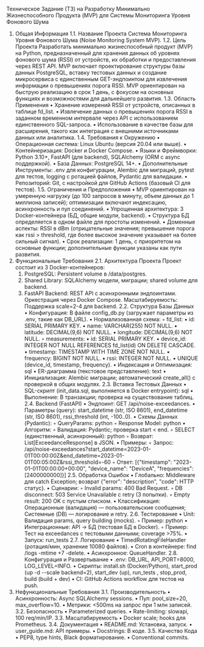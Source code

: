 Техническое Задание (ТЗ) на Разработку Минимально Жизнеспособного Продукта (MVP) для Системы Мониторинга Уровня Фонового Шума
1. Общая Информация
1.1. Название Проекта
Система Мониторинга Уровня Фонового Шума (Noise Monitoring System MVP).
1.2. Цель Проекта
Разработать минимально жизнеспособный продукт (MVP) на Python, предназначенный для хранения данных об уровнях фонового шума (RSSI) от устройств, их обработки и предоставления через REST API. MVP включает проектирование структуры базы данных PostgreSQL, вставку тестовых данных и создание микросервиса с единственным GET-эндпоинтом для извлечения информации о превышениях порога RSSI. 
MVP ориентирован на быструю реализацию в срок 1 день, с фокусом на основных функциях и возможностями для дальнейшего развития.
1.3. Область Применения
    • Хранение измерений RSSI от устройств, описанных в таблице fd_list. 
    • Извлечение данных о превышениях порога RSSI в заданном временном интервале через API с использованием единственного SQL-запроса. 
    • Использование в качестве базы для расширения, такого как интеграция с внешними источниками данных или аналитика. 
1.4. Требования к Окружению
    • Операционная система: Linux Ubuntu (версия 20.04 или выше). 
    • Контейнеризация: Docker и Docker Compose. 
    • Языки и Фреймворки: Python 3.10+, FastAPI (для backend), SQLAlchemy (ORM с async поддержкой). 
    • База Данных: PostgreSQL 14+. 
    • Дополнительные Инструменты: .env для конфигурации, Alembic для миграций, pytest для тестов, logging с ротацией файлов, Pydantic для валидации. 
    • Репозиторий: Git, с настройкой для GitHub Actions (базовый CI для тестов). 
1.5. Ограничения и Предположения
    • MVP ориентирован на умеренную нагрузку (до 100 запросов в минуту, объем данных до 1 миллиона записей); оптимизации включают индексацию, асинхронность и пул соединений. 
    • Упрощенная архитектура: 3 Docker-контейнера (БД, общие модули, backend). 
    • Структура БД определяется в одном файле для простоты изменений. 
    • Доменные аспекты: RSSI в dBm (отрицательные значения; превышение порога как rssi > threshold, где более высокое значение указывает на более сильный сигнал). 
    • Срок реализации: 1 день, с приоритетом на основные функции; дополнительные функции указаны как пути развития. 
2. Функциональные Требования
2.1. Архитектура Проекта
Проект состоит из 3 Docker-контейнеров:
    1. PostgreSQL: Persistent volume в /data/postgres. 
    2. Shared Library: SQLAlchemy модели, миграции; shared volume для backend. 
    3. FastAPI Backend: REST API с асинхронными эндпоинтами. 
Оркестрация через Docker Compose. Масштабируемость: Поддержка scale=2-4 для backend.
2.2. Структура Базы Данных
    • Конфигурация: В файле config_db.py (загружает параметры из .env, такие как DB_URL). 
    • Нормализованная схема: 
        ◦ fd_list: 
            ▪ id: SERIAL PRIMARY KEY. 
            ▪ name: VARCHAR(255) NOT NULL. 
            ▪ latitude: DECIMAL(9,6) NOT NULL. 
            ▪ longitude: DECIMAL(9,6) NOT NULL. 
        ◦ measurements: 
            ▪ id: SERIAL PRIMARY KEY. 
            ▪ device_id: INTEGER NOT NULL REFERENCES fd_list(id) ON DELETE CASCADE. 
            ▪ timestamp: TIMESTAMP WITH TIME ZONE NOT NULL. 
            ▪ frequency: BIGINT NOT NULL. 
            ▪ rssi: INTEGER NOT NULL. 
            ▪ UNIQUE (device_id, timestamp, frequency). 
    • Индексация и Оптимизация: 
      sql
    • ER-диаграмма (текстовое представление): 
      text
    • Инициализация: Alembic миграции; автоматический create_all() с проверкой в общих модулях. 
2.3. Вставка Тестовых Данных
    • SQL-скрипт (init_data.sql, выполняется в Docker entrypoint): 
      sql
    • Выполнение: В транзакции; проверка на существование таблиц. 
2.4. Backend (FastAPI)
    • Эндпоинт: GET /api/noise-exceedances. 
    • Параметры (query): start_datetime (str, ISO 8601), end_datetime (str, ISO 8601), rssi_threshold (int, -100..0). 
    • Схемы Данных (Pydantic): 
        ◦ QueryParams: 
          python
        ◦ Response Model: 
          python
    • Алгоритм: 
        ◦ Валидация: Pydantic; проверка start < end. 
        ◦ SELECT (единственный, асинхронный): 
          python
        ◦ Возврат: List[ExceedanceResponse] в JSON. 
    • Примеры: 
        ◦ Запрос: /api/noise-exceedances?start_datetime=2023-01-01T00:00:00Z&end_datetime=2023-01-01T00:05:00Z&rssi_threshold=-60 
        ◦ Ответ: [{"timestamp": "2023-01-01T00:00:00+00:00", "device_name": "DeviceA", "frequencies": [2400000000]}] 
2.5. Обработка Ошибок
    • Глобально: Middleware для catch Exception; возврат {"error": "description", "code": HTTP статус}. 
    • Сценарии: 
        ◦ Invalid params: 400 Bad Request. 
        ◦ DB disconnect: 503 Service Unavailable с retry (3 попытки). 
        ◦ Empty result: 200 OK с пустым списком. 
    • Классификация: Операционные (валидация) — пользовательские сообщения; Системные (DB) — логирование и retry. 
2.6. Тестирование
    • Unit: Валидация params, query building (mocks). 
        ◦ Пример: 
          python
    • Интеграционные: API -> БД (тестовая БД в Docker). 
        ◦ Пример: Тест на exceedances с тестовыми данными; coverage >75%. 
    • Запуск: run_tests
2.7. Логирование
    • TimedRotatingFileHandler (ротация/мин, хранение 10080 файлов). 
    • Cron в контейнере: find /logs -mtime +7 -delete. 
    • Асинхронное: QueueHandler. 
2.8. Конфигурация и Развертывание
    • .env: DB_URL, API_PORT=8000, LOG_LEVEL=INFO. 
    • Скрипты: install.sh (Docker/Python), start_prod (up -d --scale backend=2), start_dev (up), run_tests , stop_prod, build (build + dev)
    • CI: GitHub Actions workflow для тестов на push. 
3. Нефункциональные Требования
3.1. Производительность
    • Асинхронность: Async SQLAlchemy sessions. 
    • Пул: pool_size=20, max_overflow=10. 
    • Метрики: <500ms на запрос при 1 млн записей. 
3.2. Безопасность
    • Parameterized queries. 
    • Rate-limiting: slowapi, 100 req/min/IP. 
3.3. Масштабируемость
    • Docker scale; hooks для Prometheus. 
3.4. Документация
    • README.md: Установка, запуск. 
    • user_guide.md: API примеры. 
    • Docstrings: В коде. 
3.5. Качество Кода
    • PEP8, type hints, Black форматирование. 
    • Conventional commits. 
